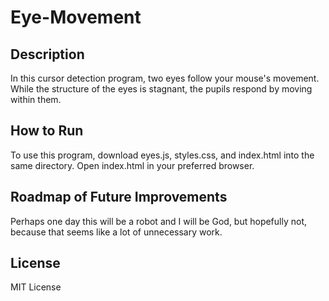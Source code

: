 # Eye-Movement
## Description 
In this cursor detection program, two eyes follow your mouse's movement. While the structure of the eyes is stagnant, the pupils respond by moving within them.
## How to Run
To use this program, download eyes.js, styles.css, and index.html into the same directory. Open index.html in your preferred browser. 
## Roadmap of Future Improvements
Perhaps one day this will be a robot and I will be God, but hopefully not, because that seems like a lot of unnecessary work. 
## License
MIT License
